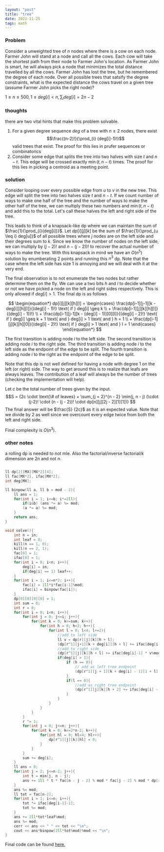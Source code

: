 ```yaml
---
layout: "post"
title: "tree"
date: 2022-11-25
tags: math
---
```



### Problem
Consider a unweighted tree of $n$ nodes where there is a cow on each node. Farmer John will stand at a node and call all the cows. Each cow will take the shortest path from their node to Farmer John's location. As Farmer John is smart, he will always pick a node that minimizes the total distance travelled by all the cows. Farmer John has lost the tree, but he remembered the degree of each node. Over all possible trees that satsify the degree constraints, what is the expected distance the cows travel on a given tree (assume Farmer John picks the right node)?

$1 \leq n \leq 500, 1 \leq deg[i] < n, \sum_{i} deg[i] = 2n - 2$

### thoughts
there are two vital hints that make this problem solvable.

1. For a given degree sequence $deg$ of a tree with $n \geq 2$ nodes, there exist 
$$\frac{(n-2)!}{\prod_{i} (deg[i]-1)!}$$ valid trees that exist. The proof for this lies in prufer sequences or combinatorics
2. Consider some edge that splits the tree into two halves with size $t$ and $n - t$. This edge will be crossed exactly $\min(t, n - t)$ times. The proof for this lies in picking a centroid as a meeting point.

### solution

Consider looping over every possible edge from $u$ to $v$ in the new tree. This edge will split the tree into two halves size $t$ and $n - t$. If we count number of ways to make one half of the tree and the number of ways to make the other half of the tree, we can multiply these two numbers and $\min(t, n- t)$ and add this to the total. Let's call these halves the left and right side of the tree.

This leads to think of a knapsack-like dp where we can maintain the sum of $\frac{1}{\prod_{i}{deg[i]}}$. Let $dp[i][j][k]$ be the sum of $\frac{1}{\prod_{u \leq i} deg[u]}$ of all possible trees where $j$ nodes are on the left side and their degrees sum to $k$. Since we know the number of nodes on the left side, we can multiply by $(j-2)!$ and $n - (j - 2))!$ to recover the actual number of ways to make the tree. With this knapsack in mind we have an $O(n^5)$ solution by enumberating $2$ points and running this $n^3$ dp. Note that the case where the left side has size $1$ is annoying and we will deal with it at the very end.

The final observation is to not enumerate the two nodes but rather determine them on the fly. We can use a two bits $h$ and $l$ to decide whether or not we have picked a node on the left and right sides respectively. This is only allowed if $deg[i] > 1$. The final dp is as follows

$$
\begin{equation*}
	dp[i][j][k][h][l] = 
	\begin{cases}
		\frac{dp[i-1][j-1][k - deg[i]][h][l]}{(deg[i] - 1)!} \text{ if } deg[i] \geq k \\
		+ \frac{dp[i-1][j][k][h][l]}{(deg[i] - 1))!} \\
		+ \frac{dp[i-1][j-1][k - (deg[i] - 1)][0][l]}{(deg[i] - 2)!} \text{ if } deg[i] \geq k + 1 \text{ and } deg[i] > 1 \text{ and } h = 1 \\
		+ \frac{dp[i-1][j][k][h][0]}{(deg[i] - 2)!} \text{ if } deg[i] > 1 \text{ and } l = 1
	\end{cases}
\end{equation*}
$$

The first transition is adding node $i$ to the left side.
The second transition is adding node $i$ to the right side.
The third transition is adding node $i$ to the left side as the endpoint of the edge to be split.
The fourth transition is adding node $i$ to the right as the endpoint of the edge to be split.

Note that this dp is not well defined for having a node with degree 1 on the left (or right) side. The way to get around this is to realize that leafs are always leaves. The contribution of a leaf will always be the number of trees (checking the implementation will help).

Let $c$ be the total number of trees given by the input. 
$$S = {2c \cdot \text{\# of leaves} +  \sum_{j = 2}^{n - 2} \min(j, n - j) (\cdot (j-2)! \cdot (n - (j - 2))! \cdot dp[n][j][2j - 2][1][1])}
$$
The final answer will be $\frac{S} {2c}$ as it is an expected value. Note that we divide by $2$ as well since we overcount every edge twice from both the left and right side.

Final complexity is $O(n^3)$.

### other notes
a rolling dp is needed to not mle. Also the factorial/inverse factorial/$k$ dimension are $2 n$ and not $n$.

```cpp

ll dp[2][MX][MX*2][4]; 
ll fac[MX*2], ifac[MX*2];
int deg[MX];

ll binpow(ll a, ll b = mod - 2){
    ll ans = 1;
    for(int i = 1; i<=b; i*=2ll){
        if(i&b) (ans *= a) %= mod;
        (a *= a) %= mod;
    }
    return ans;
}

void solve(){
    int n = in;
    int leaf = 0;
    kill(n == 1, 0);
    kill(n == 2, 1);
    fac[0] = 1;
    ifac[0] = 1;
    for(int i = 0; i<n; i++){
        deg[i] = in;
        if(deg[i] == 1) leaf++;
    }
    for(int i = 1; i<=n*2; i++){
        fac[i] = 1ll*i*fac[i-1]%mod;
        ifac[i] = binpow(fac[i]);
    }
    dp[0][0][0][0] = 1;
    int sum = 0;
    int r = 0;
    for(int i = 0; i<n; i++){
        for(int j = 0; j<=i; j++){
            for(int k = 0; k<=sum; k++){
                for(int h = 0; h<2; h++){
                    for(int l = 0; l<4; l+=2){
                        //add to left side
                        ll v = dp[r][j][k][h + l];
                        (dp[r^1][j+1][k + deg[i]][h + l] += ifac[deg[i]-1] * v%mod) %= mod;
                        //add to right side
                        (dp[r^1][j][k][h + l] += ifac[deg[i]-1] * v%mod) %= mod;
                        if(deg[i] > 1){
                            if (h == 0){
                                // add as left tree endpoint
                                (dp[r^1][j + 1][k + deg[i] - 1][1 + l] += ifac[deg[i] - 2] * v % mod) %= mod;
                            }
                            if(l == 0){
                                //add as right tree endpoint
                                (dp[r^1][j][k][h + 2] += ifac[deg[i] - 2] * v % mod) %= mod;
                            }
                        }
                    }
                }
            }
        }
        r ^= 1;
        for(int j = 0; j<=n; j++){
            for(int k = 0; k<=2*n-2; k++){
                for(int hl = 0; hl<4; hl++){
                    dp[r^1][j][k][hl] = 0;
                }
            }
        }
        sum += deg[i];
    }
    ll ans = 0;
    for(int j = 2; j<=n-2; j++){
        int t = min(j, n - j);
        ans += 1ll * t * fac[n - j - 2] % mod * fac[j - 2] % mod * dp[r][j][2 * j - 2][3] % mod;
    }
    ans %= mod;
    ll tot = fac[n-2];
    for(int i = 1; i<=n; i++){
        tot *= ifac[deg[i-1]-1];
        tot %= mod;
    }
    ans += 2ll*tot*leaf%mod;
    ans %= mod;
    cerr << ans << " " << tot << "\n"; 
    cout << ans*binpow(2ll*tot%mod)%mod << "\n";
}
```

Final code can be found [here.](https://pastebin.com/632GbgZc)

